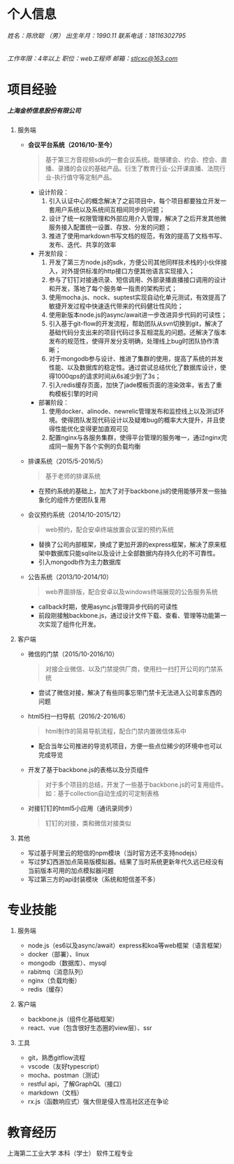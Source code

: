 # 个人信息

###### 姓名：陈欣聪 （男）			出生年月：1990.11			联系电话：18116302795			

###### 工作年限：4年以上			职位：web工程师			邮箱：stlcxc@163.com	



# 项目经验

##### 上海金桥信息股份有限公司

1. 服务端

   - **会议平台系统（2016/10-至今）**

     > 基于第三方音视频sdk的一套会议系统。能够建会、约会、控会、直播、录播的会议的基础产品。衍生了教育行业-公开课直播、法院行业-执行值守等定制产品。

     - 设计阶段：
       1. 引入认证中心的概念解决了之前项目中，每个项目都要独立开发一套用户系统以及系统间互相间同步的问题；
       2. 设计了统一权限管理和外部应用介入管理，解决了之后开发其他微服务接入配置统一设置、存放、分发的问题；
       3. 推进了使用markdown书写文档的规范，有效的提高了文档书写、发布、迭代、共享的效率
     - 开发阶段：
       1. 开发了第三方node.js的sdk，方便公司其他同样技术栈的小伙伴接入，对外提供标准的http接口方便其他语言实现接入；
       2. 参与了钉钉对接通讯录、短信调用、外部录播直播接口调用的设计和开发，落地了每个服务单一指责的架构形式；
       3. 使用mocha.js、nock、suptest实现自动化单元测试，有效提高了敏捷开发过程中快速迭代带来的代码健壮性风险；
       4. 使用新版本node.js的async/await进一步改进异步代码的可读性；
       5. 引入基于git-flow的开发流程，帮助团队从svn切换到git，解决了基础代码分支出来的项目代码过多互相混乱的问题。还解决了版本发布的规范性，使得开发分支明确，处理线上bug时团队协作清晰；
       6. 对于mongodb参与设计、推进了集群的使用，提高了系统的并发性能、以及数据库的稳定性。通过尝试总结优化了数据库设计，使得1000qps的请求时间从6s减少到了3s；
       7. 引入redis缓存页面，加快了jade模板页面的渲染效率，省去了重构模板引擎的时间
     - 部署阶段：
       1. 使用docker、alinode、newrelic管理发布和监控线上以及测试环境。使得团队发现代码设计以及疑难bug的概率大大提升，并且使得性能优化变得更加直观可见
       2. 配置nginx与各服务集群，使得平台管理的服务唯一，通过nginx完成同一服务下各个实例的负载均衡

   - 排课系统（2015/5-2016/5）

     > 基于老师的排课系统

     - 在预约系统的基础上，加大了对于backbone.js的使用能够开发一些抽象化的组件方便团队复用

   - 会议预约系统（2014/10-2015/12）

     > web预约，配合安卓终端放置会议室的预约系统

     - 替换了公司内部框架，换成了更加开源的express框架，解决了原来框架中数据库只能sqlite以及设计上全部数据内存持久化的不可靠性。
     - 引入mongodb作为主力数据库

   - 公告系统（2013/10-2014/10）

     > web界面排版，配合安卓以及windows终端展现的公告服务系统

     - callback时期，使用async.js管理异步代码的可读性
     - 前段刚接触backbone.js，通过设计文件下载、查看、管理等功能第一次实现了组件化开发。

2. 客户端

   - 微信的门禁（2015/10-2016/10）

     > 对接企业微信、以及门禁提供厂商，使用扫一扫打开公司的门禁系统

     - 尝试了微信对接，解决了有些同事忘带门禁卡无法进入公司拿东西的问题

   - html5扫一扫导航（2016/2-2016/6）

     > html制作的简易导航流程，配合门禁内置微信体系中

     - 配合当年公司推进的导览机项目，方便一些点位稀少的环境中也可以完成导览

   - 开发了基于backbone.js的表格以及分页组件

     > 对于多个项目的总结，开发了一些基于backbone.js的可复用组件。如：基于collection自动生成的可定制表格

   - 对接钉钉的html5小应用（通讯录同步）

     > 钉钉的对接，类和微信对接类似

3. 其他

   - 写过基于阿里云的短信的npm模块（当时官方还不支持nodejs）
   - 写过梦幻西游加点简易版模拟器。结果了当时系统更新年代久远已经没有当前版本可用的加点模拟器问题
   - 写过第三方的api封装模块（系统和短信差不多）



# 专业技能

1. 服务端
   - node.js（es6以及async/await）express和koa等web框架（语言框架）
   - docker（部署）、linux
   - mongodb（数据库）、mysql
   - rabitmq（消息队列）
   - nginx（负载均衡）
   - redis（缓存）


2. 客户端
   - backbone.js（组件化基础框架）
   - react、vue（包含很好生态圈的view层）、ssr
3. 工具
   - git，熟悉gitflow流程
   - vscode（友好typescript）
   - mocha、postman（测试）
   - restful api，了解GraphQL（接口）
   - markdown（文档）
   - rx.js（函数响应式）强大但是侵入性高社区还在争论



# 教育经历

上海第二工业大学		本科（学士）		软件工程专业

